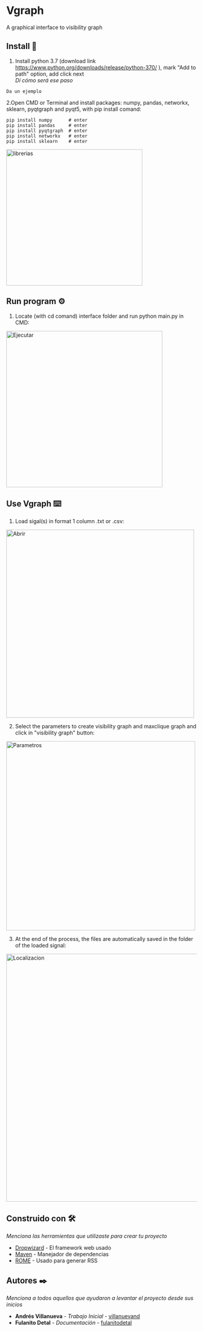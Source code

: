 # Vgraph

A graphical interface to visibility graph

## Install 🔧

1. Install python 3.7 (download link https://www.python.org/downloads/release/python-370/ ), mark "Add to path" option, add click next  
_Dí cómo será ese paso_
```
Da un ejemplo
```
2.Open CMD or Terminal and install packages: numpy, pandas, networkx, sklearn, pyqtgraph and pyqt5, with pip install comand:
```
pip install numpy      # enter
pip install pandas     # enter
pip install pyqtgraph  # enter
pip install networkx   # enter
pip install sklearn    # enter
```
<img width="360" alt="librerias" src="https://user-images.githubusercontent.com/53945790/76443786-98e3f600-6388-11ea-88d6-8395e908a4a7.PNG">


## Run program ⚙️
1. Locate (with cd comand) interface folder and run python main.py in CMD:

<img width="413" alt="Ejecutar" src="https://user-images.githubusercontent.com/53945790/76440640-c0848f80-6383-11ea-9521-b4ed3ad08c28.PNG">


## Use Vgraph ⌨️

1. Load sigal(s) in format 1 column .txt or .csv:

<img width="497" alt="Abrir" src="https://user-images.githubusercontent.com/53945790/76441566-3fc69300-6385-11ea-9735-59488d43673f.png">

2. Select the parameters to create visibility graph and maxclique graph and click in "visibility graph" button: 

<img width="500" alt="Parametros" src="https://user-images.githubusercontent.com/53945790/76441876-b5326380-6385-11ea-9abc-4fa5763a37c5.png">

3. At the end of the process, the files are automatically saved in the folder of the loaded signal:

<img width="655" alt="Localizacion" src="https://user-images.githubusercontent.com/53945790/76443160-9df47580-6387-11ea-990f-d78c5f14cdf8.PNG">

## Construido con 🛠️

_Menciona las herramientas que utilizaste para crear tu proyecto_

* [Dropwizard](http://www.dropwizard.io/1.0.2/docs/) - El framework web usado
* [Maven](https://maven.apache.org/) - Manejador de dependencias
* [ROME](https://rometools.github.io/rome/) - Usado para generar RSS

## Autores ✒️

_Menciona a todos aquellos que ayudaron a levantar el proyecto desde sus inicios_

* **Andrés Villanueva** - *Trabajo Inicial* - [villanuevand](https://github.com/villanuevand)
* **Fulanito Detal** - *Documentación* - [fulanitodetal](#fulanito-de-tal)
